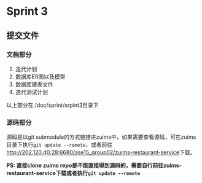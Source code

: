 # Sprint 3

## 提交文件

### 文档部分

1. 迭代计划
3. 数据库ER图以及模型
4. 数据库建表文件
7. 迭代测试计划

以上部分在./doc/sprint/srpint3目录下

### 源码部分

源码是以git submodule的方式链接进zuims中，如果需要查看源码，可在zuims目录下执行`git update --remote`，或者前往<a href="http://202.120.40.28:6680/ase15_group02/zuims-restaurant-service">http://202.120.40.28:6680/ase15_group02/zuims-restaurant-service</a>下载。

**PS: 直接clone zuims repo是不能直接得到源码的，需要自行前往zuims-restaurant-service下载或者执行`git update --remote`**